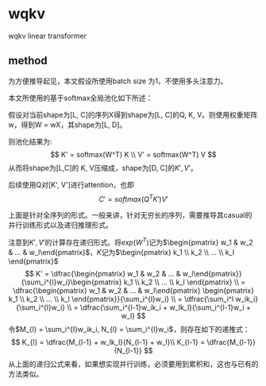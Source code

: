# wqkv
wqkv linear transformer

## method

为方便推导起见，本文假设所使用batch size 为1，不使用多头注意力。

本文所使用的基于softmax全局池化如下所述：

假设对当前shape为[L, C]的序列X得到shape为[L, C]的Q, K, V。则使用权重矩阵w，得到W = wX，其shape为[L, D]。

则池化结果为:
$$
K' = softmax(W^T) K \\
V' = softmax(W^T) V
$$
从而将shape为[L,C]的 K, V压缩成，shape为[D, C]的$K', V'$。

后续使用Q对[K', V']进行attention，也即
$$
C' = softmax(Q^TK')V'
$$

上面是针对全序列的形式。一般来讲，针对无穷长的序列，需要推导其casual的并行训练形式以及递归推理形式。

注意到$K',V'$的计算存在递归形式。将$exp(W^T)$记为$\begin{pmatrix} w_1 & w_2 & ... & w_l\end{pmatrix}$，$K$记为$\begin{pmatrix} k_1 \\ k_2 \\ ... \\ k_l \end{pmatrix}$
$$
K' = \dfrac{\begin{pmatrix} w_1 & w_2 & ... & w_l\end{pmatrix}}{\sum_i^{l}w_i}\begin{pmatrix} k_1 \\ k_2 \\ ... \\ k_l \end{pmatrix} \\
= \dfrac{\begin{pmatrix} w_1 & w_2 & ... & w_l\end{pmatrix} \begin{pmatrix} k_1 \\ k_2 \\ ... \\ k_l \end{pmatrix}}{\sum_i^{l}w_i} \\
= \dfrac{\sum_i^l w_ik_i}{\sum_i^{l}w_i} \\
= \dfrac{\sum_i^{l-1}w_ik_i + w_lk_l}{\sum_i^{l-1}w_i + w_l}
$$
令$M_{l} = \sum_i^{l}w_ik_i, N_{l} = \sum_i^{l}w_i$，则存在如下的递推式：
$$
K_{l} = \dfrac{M_{l-1} + w_lk_l}{N_{l-1} + w_l}\\
K_{l-1} = \dfrac{M_{l-1}}{N_{l-1}}
$$
从上面的递归公式来看，如果想实现并行训练，必须要用到累积和，这也与已有的方法类似。
